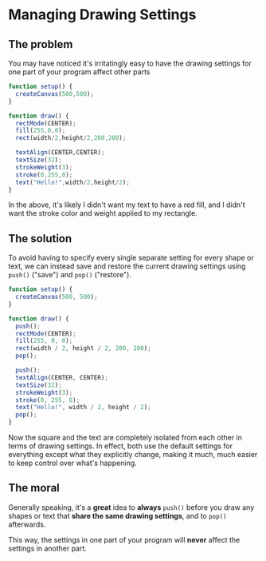 # Managing Drawing Settings

## The problem

You may have noticed it's irritatingly easy to have the drawing settings for one part of your program affect other parts

```javascript
function setup() {
  createCanvas(500,500);
}

function draw() {
  rectMode(CENTER);
  fill(255,0,0);
  rect(width/2,height/2,200,200);

  textAlign(CENTER,CENTER);
  textSize(32);
  strokeWeight(3);
  stroke(0,255,0);
  text("Hello!",width/2,height/2);
}
```

In the above, it's likely I didn't want my text to have a red fill, and I didn't want the stroke color and weight applied to my rectangle.

## The solution

To avoid having to specify every single separate setting for every shape or text, we can instead save and restore the current drawing settings using `push()` ("save") and `pop()` ("restore").

```javascript
function setup() {
  createCanvas(500, 500);
}

function draw() {
  push();
  rectMode(CENTER);
  fill(255, 0, 0);
  rect(width / 2, height / 2, 200, 200);
  pop();

  push();
  textAlign(CENTER, CENTER);
  textSize(32);
  strokeWeight(3);
  stroke(0, 255, 0);
  text("Hello!", width / 2, height / 2);
  pop();
}
```

Now the square and the text are completely isolated from each other in terms of drawing settings. In effect, both use the default settings for everything except what they explicitly change, making it much, much easier to keep control over what's happening.

## The moral

Generally speaking, it's a __great__ idea to __always__ `push()` before you draw any shapes or text that __share the same drawing settings__, and to `pop()` afterwards.

This way, the settings in one part of your program will __never__ affect the settings in another part.
